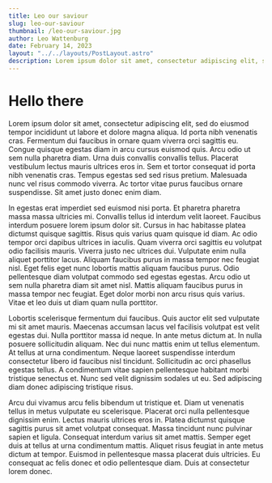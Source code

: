 ```yaml
---
title: Leo our saviour
slug: leo-our-saviour
thumbnail: /leo-our-saviour.jpg
author: Leo Wattenburg
date: February 14, 2023
layout: "../../layouts/PostLayout.astro"
description: Lorem ipsum dolor sit amet, consectetur adipiscing elit, sed do eiusmod tempor incididunt ut labore et dolore magna aliqua. Ut enim ad minim veniam, quis nostrud exercitation ullamco laboris nisi ut aliquip ex ea commodo consequat. Duis aute irure dolor in reprehenderit in voluptate velit esse cillum dolore eu fugiat nulla pariatur. Excepteur sint occaecat cupidatat non proident, sunt in culpa qui officia deserunt mollit anim id est laborum.
---
```


# Hello there

Lorem ipsum dolor sit amet, consectetur adipiscing elit, sed do eiusmod tempor incididunt ut labore et dolore magna aliqua. Id porta nibh venenatis cras. Fermentum dui faucibus in ornare quam viverra orci sagittis eu. Congue quisque egestas diam in arcu cursus euismod quis. Arcu odio ut sem nulla pharetra diam. Urna duis convallis convallis tellus. Placerat vestibulum lectus mauris ultrices eros in. Sem et tortor consequat id porta nibh venenatis cras. Tempus egestas sed sed risus pretium. Malesuada nunc vel risus commodo viverra. Ac tortor vitae purus faucibus ornare suspendisse. Sit amet justo donec enim diam.

In egestas erat imperdiet sed euismod nisi porta. Et pharetra pharetra massa massa ultricies mi. Convallis tellus id interdum velit laoreet. Faucibus interdum posuere lorem ipsum dolor sit. Cursus in hac habitasse platea dictumst quisque sagittis. Risus quis varius quam quisque id diam. Ac odio tempor orci dapibus ultrices in iaculis. Quam viverra orci sagittis eu volutpat odio facilisis mauris. Viverra justo nec ultrices dui. Vulputate enim nulla aliquet porttitor lacus. Aliquam faucibus purus in massa tempor nec feugiat nisl. Eget felis eget nunc lobortis mattis aliquam faucibus purus. Odio pellentesque diam volutpat commodo sed egestas egestas. Arcu odio ut sem nulla pharetra diam sit amet nisl. Mattis aliquam faucibus purus in massa tempor nec feugiat. Eget dolor morbi non arcu risus quis varius. Vitae et leo duis ut diam quam nulla porttitor.

Lobortis scelerisque fermentum dui faucibus. Quis auctor elit sed vulputate mi sit amet mauris. Maecenas accumsan lacus vel facilisis volutpat est velit egestas dui. Nulla porttitor massa id neque. In ante metus dictum at. In nulla posuere sollicitudin aliquam. Nec dui nunc mattis enim ut tellus elementum. At tellus at urna condimentum. Neque laoreet suspendisse interdum consectetur libero id faucibus nisl tincidunt. Sollicitudin ac orci phasellus egestas tellus. A condimentum vitae sapien pellentesque habitant morbi tristique senectus et. Nunc sed velit dignissim sodales ut eu. Sed adipiscing diam donec adipiscing tristique risus.

Arcu dui vivamus arcu felis bibendum ut tristique et. Diam ut venenatis tellus in metus vulputate eu scelerisque. Placerat orci nulla pellentesque dignissim enim. Lectus mauris ultrices eros in. Platea dictumst quisque sagittis purus sit amet volutpat consequat. Massa tincidunt nunc pulvinar sapien et ligula. Consequat interdum varius sit amet mattis. Semper eget duis at tellus at urna condimentum mattis. Aliquet risus feugiat in ante metus dictum at tempor. Euismod in pellentesque massa placerat duis ultricies. Eu consequat ac felis donec et odio pellentesque diam. Duis at consectetur lorem donec.
